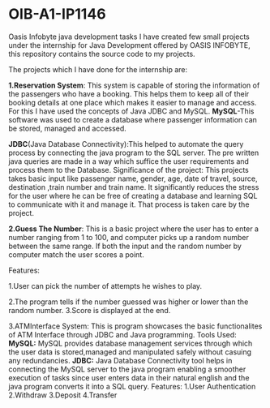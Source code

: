# OIB-A1-IP1146
Oasis Infobyte java development tasks
I have created few small projects under the internship for Java Development offered by OASIS INFOBYTE, this repository contains the source code to my projects.


The projects which I have done for the internship are:


**1.Reservation System**:
This system is capable of storing the information of the passengers who have a booking. This helps them to keep all of their booking details at one place which makes it easier to manage and access.
For this I have used the concepts of Java JDBC and MySQL.
**MySQL**-This software was used to create a database where passenger information can be stored, managed and accessed.

**JDBC**(Java Database Connectivity):This helped to automate the query process by connecting the java program to the SQL server.
The pre written java queries are made in a way which suffice the user requirements and process them to the Database.
Significance of the project:
This projects takes basic input like passenger name, gender, age, date of travel, source, destination ,train number and train name.
It significantly reduces the stress for the user where he can be free of creating a database and learning SQL to communicate with it and manage it.
That process is taken care by the project.

**2.Guess The Number**:
This is a basic project where the user has to enter a number ranging from 1 to 100, and computer picks up a random number between the same range. If both the input and the random number by computer match the user scores a point.

Features:

1.User can pick the number of attempts he wishes to play.

2.The program tells if the number guessed was higher or lower than the random number.
3.Score is displayed at the end.

3.ATMInterface System:
This is program showcases the basic functionalites of ATM Interface through JDBC and Java programming.
Tools Used:
**MySQL:** MySQL provides database management services through which the user data is stored,managed and manipulated safely without casuing any redundancies.
**JDBC:** Java Database Connectivity tool helps in connecting the MySQL server to the java program enabling a smoother execution of tasks since user enters data in their natural english and the java program converts it into a SQL query.
Features:
1.User Authentication
2.Withdraw
3.Deposit
4.Transfer
